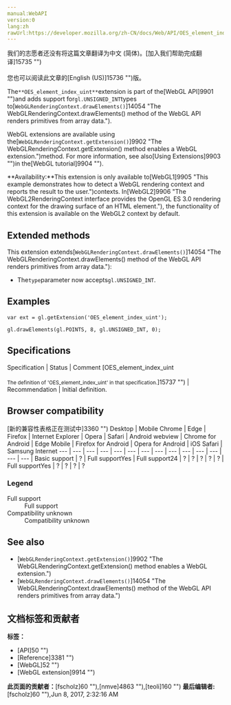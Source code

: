 ```yaml
---
manual:WebAPI
version:0
lang:zh
rawUrl:https://developer.mozilla.org/zh-CN/docs/Web/API/OES_element_index_uint
---
```




<bdi>我们的志愿者还没有将这篇文章翻译为<bdi>中文 (简体)</bdi>。[加入我们帮助完成翻译]15735 "")<br></br>您也可以阅读此文章的[English (US)]15736 "")版。</bdi>






The`**OES_element_index_uint**`extension is part of the[WebGL API]9901 "")and adds support for`gl.UNSIGNED_INT`types to[`WebGLRenderingContext.drawElements()`]14054 "The WebGLRenderingContext.drawElements() method of the WebGL API renders primitives from array data.").



WebGL extensions are available using the[`WebGLRenderingContext.getExtension()`]9902 "The WebGLRenderingContext.getExtension() method enables a WebGL extension.")method. For more information, see also[Using Extensions]9903 "")in the[WebGL tutorial]9904 "").



**Availability:**This extension is only available to[WebGL1]9905 "This example demonstrates how to detect a WebGL rendering context and reports the result to the user.")contexts. In[WebGL2]9906 "The WebGL2RenderingContext interface provides the OpenGL ES 3.0 rendering context for the drawing surface of an HTML <canvas> element."), the functionality of this extension is available on the WebGL2 context by default.



## Extended methods<a name="Extended_methods"></a>


This extension extends[`WebGLRenderingContext.drawElements()`]14054 "The WebGLRenderingContext.drawElements() method of the WebGL API renders primitives from array data."):


* The`type`parameter now accepts`gl.UNSIGNED_INT`.

## Examples<a name="Examples"></a>

```
var ext = gl.getExtension('OES_element_index_uint');

gl.drawElements(gl.POINTS, 8, gl.UNSIGNED_INT, 0);
```

## Specifications<a name="Specifications"></a>
Specification | Status | Comment 
[OES_element_index_uint<br></br><small>The definition of &#39;OES_element_index_uint&#39; in that specification.</small>]15737 "") | Recommendation | Initial definition. 


## Browser compatibility<a name="Browser_compatibility"></a>
[新的兼容性表格正在测试中<i></i>]3360 "")
<abbr>Desktop<i></i></abbr> | <abbr>Mobile<i></i></abbr> 
<abbr>Chrome<i></i></abbr> | <abbr>Edge<i></i></abbr> | <abbr>Firefox<i></i></abbr> | <abbr>Internet Explorer<i></i></abbr> | <abbr>Opera<i></i></abbr> | <abbr>Safari<i></i></abbr> | <abbr>Android webview<i></i></abbr> | <abbr>Chrome for Android<i></i></abbr> | <abbr>Edge Mobile<i></i></abbr> | <abbr>Firefox for Android<i></i></abbr> | <abbr>Opera for Android<i></i></abbr> | <abbr>iOS Safari<i></i></abbr> | <abbr>Samsung Internet<i></i></abbr> 
 ---  |  ---  |  ---  |  ---  |  ---  |  ---  |  ---  |  ---  |  ---  |  ---  |  ---  |  ---  |  ---  |  ---  | 
Basic support | <abbr>?</abbr> | <abbr>Full support</abbr>Yes | <abbr>Full support</abbr>24 | <abbr>?</abbr> | <abbr>?</abbr> | <abbr>?</abbr> | <abbr>?</abbr> | <abbr>?</abbr> | <abbr>Full support</abbr>Yes | <abbr>?</abbr> | <abbr>?</abbr> | <abbr>?</abbr> | <abbr>?</abbr> 


### Legend<a name="Legend"></a>
<dl><dt><abbr>Full support</abbr></dt><dd>Full support</dd><dt><abbr>Compatibility unknown</abbr></dt><dd>Compatibility unknown</dd></dl>

## See also<a name="See_also"></a>

* [`WebGLRenderingContext.getExtension()`]9902 "The WebGLRenderingContext.getExtension() method enables a WebGL extension.")
* [`WebGLRenderingContext.drawElements()`]14054 "The WebGLRenderingContext.drawElements() method of the WebGL API renders primitives from array data.")



## 文档标签和贡献者
**标签：**
* [API]50 "")
* [Reference]3381 "")
* [WebGL]52 "")
* [WebGL extension]9914 "")

**此页面的贡献者：**[fscholz]60 ""),[nmve]4863 ""),[teoli]160 "")
**最后编辑者:**[fscholz]60 ""),<time>Jun 8, 2017, 2:32:16 AM</time>



